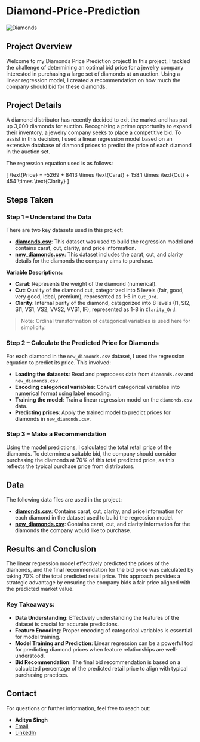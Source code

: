 # Diamond-Price-Prediction


![Diamonds](https://encrypted-tbn0.gstatic.com/images?q=tbn:ANd9GcRYXxvva3ik29uwZu8mFw1c0NQ3LLp652C7tti2zT6l3WtvZNVgwFpUf9oNbIVefipZb-4&usqp=CAU)

## Project Overview

Welcome to my Diamonds Price Prediction project! In this project, I tackled the challenge of determining an optimal bid price for a jewelry company interested in purchasing a large set of diamonds at an auction. Using a linear regression model, I created a recommendation on how much the company should bid for these diamonds.

## Project Details

A diamond distributor has recently decided to exit the market and has put up 3,000 diamonds for auction. Recognizing a prime opportunity to expand their inventory, a jewelry company seeks to place a competitive bid. To assist in this decision, I used a linear regression model based on an extensive database of diamond prices to predict the price of each diamond in the auction set.

The regression equation used is as follows:

\[ \text{Price} = -5269 + 8413 \times \text{Carat} + 158.1 \times \text{Cut} + 454 \times \text{Clarity} \]

## Steps Taken

### Step 1 – Understand the Data

There are two key datasets used in this project:

- **[diamonds.csv](./diamonds.csv)**: This dataset was used to build the regression model and contains carat, cut, clarity, and price information.
- **[new_diamonds.csv](./new-diamonds.csv)**: This dataset includes the carat, cut, and clarity details for the diamonds the company aims to purchase.

**Variable Descriptions:**

- **Carat**: Represents the weight of the diamond (numerical).
- **Cut**: Quality of the diamond cut, categorized into 5 levels (fair, good, very good, ideal, premium), represented as 1-5 in `Cut_Ord`.
- **Clarity**: Internal purity of the diamond, categorized into 8 levels (I1, SI2, SI1, VS1, VS2, VVS2, VVS1, IF), represented as 1-8 in `Clarity_Ord`.

> Note: Ordinal transformation of categorical variables is used here for simplicity.

### Step 2 – Calculate the Predicted Price for Diamonds

For each diamond in the `new_diamonds.csv` dataset, I used the regression equation to predict its price. This involved:

- **Loading the datasets**: Read and preprocess data from `diamonds.csv` and `new_diamonds.csv`.
- **Encoding categorical variables**: Convert categorical variables into numerical format using label encoding.
- **Training the model**: Train a linear regression model on the `diamonds.csv` data.
- **Predicting prices**: Apply the trained model to predict prices for diamonds in `new_diamonds.csv`.

### Step 3 – Make a Recommendation

Using the model predictions, I calculated the total retail price of the diamonds. To determine a suitable bid, the company should consider purchasing the diamonds at 70% of this total predicted price, as this reflects the typical purchase price from distributors.

## Data

The following data files are used in the project:

- **[diamonds.csv](./diamonds.csv)**: Contains carat, cut, clarity, and price information for each diamond in the dataset used to build the regression model.
- **[new_diamonds.csv](./new-diamonds.csv)**: Contains carat, cut, and clarity information for the diamonds the company would like to purchase.

## Results and Conclusion

The linear regression model effectively predicted the prices of the diamonds, and the final recommendation for the bid price was calculated by taking 70% of the total predicted retail price. This approach provides a strategic advantage by ensuring the company bids a fair price aligned with the predicted market value.

### Key Takeaways:

- **Data Understanding**: Effectively understanding the features of the dataset is crucial for accurate predictions.
- **Feature Encoding**: Proper encoding of categorical variables is essential for model training.
- **Model Training and Prediction**: Linear regression can be a powerful tool for predicting diamond prices when feature relationships are well-understood.
- **Bid Recommendation**: The final bid recommendation is based on a calculated percentage of the predicted retail price to align with typical purchasing practices.

## Contact

For questions or further information, feel free to reach out:

- **Aditya Singh**
- [Email](mailto:singhadit.509@gmail.com)
- [LinkedIn](https://www.linkedin.com/in/aditya-singh5923/)

